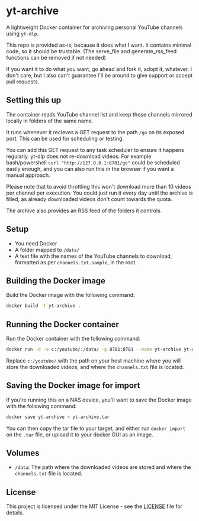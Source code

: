 # yt-archive

A lightweight Docker container for archiving personal YouTube channels using `yt-dlp`.

This repo is provided as-is, because it does what I want. It contains minimal code, so it should be trustable. (The serve_file and generate_rss_feed functions can be removed if not needed)

If you want it to do what you want, go ahead and fork it, adopt it, whatever. I don't care, but I also can't guarantee I'll be around to give support or accept pull requests.

## Setting this up

The container reads YouTube channel list and keep those channels mirrored locally in folders of the same name. 

It runs whenever it recieves a GET request to the path `/go` on its exposed port. This can be used for scheduling or testing. 

You can add this GET request to any task scheduler to ensure it happens regularly. yt-dlp does not re-download videos. For example bash/powershell `curl "http://127.0.0.1:8781/go"` could be scheduled easily enough, and you can also run this in the browser if you want a manual approach.

Please note that to avoid throttling this won't download more than 10 videos per channel per execution. You could just run it every day until the archive is filled, as already downloaded videos don't count towards the quota.

The archive also provides an RSS feed of the folders it controls. 

## Setup

- You need Docker
- A folder mapped to `/data/`
- A text file with the names of the YouTube channels to download, formatted as per `channels.txt.sample`, in the root.

## Building the Docker image

Build the Docker image with the following command:

```bash
docker build -t yt-archive .
```

## Running the Docker container

Run the Docker container with the following command:

```bash
docker run -d -v c:/youtube/:/data/ -p 8781:8781 --name yt-archive yt-archive
```

Replace `c:/youtube/` with the path on your host machine where you will store the downloaded videos; and where the `channels.txt` file is located.

## Saving the Docker image for import

If you're running this on a NAS device, you'll want to save the Docker image with the following command:

```bash
docker save yt-archive > yt-archive.tar
```

You can then copy the tar file to your target, and either run `docker import` on the `.tar` file, or upload it to your docker GUI as an image.

## Volumes

- `/data`: The path where the downloaded videos are stored and where the `channels.txt` file is located.

## License

This project is licensed under the MIT License - see the [LICENSE](LICENSE) file for details.